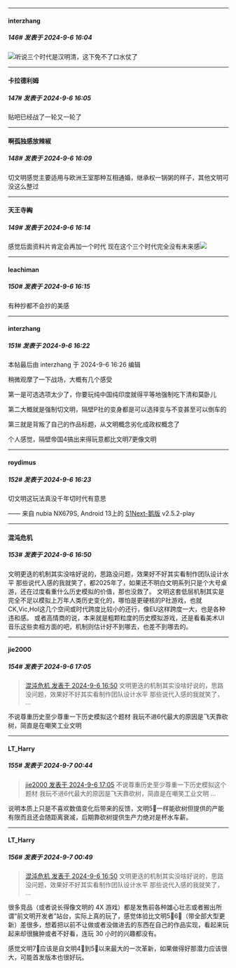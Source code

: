 ﻿
*****

####  interzhang  
##### 146#       发表于 2024-9-6 16:04

<img src="https://static.saraba1st.com/image/smiley/face2017/067.png" referrerpolicy="no-referrer">听说三个时代是汉明清，这下免不了口水仗了

*****

####  卡拉德利姆  
##### 147#       发表于 2024-9-6 16:05

贴吧已经战了一轮又一轮了


*****

####  啊孤独感放辣椒  
##### 148#       发表于 2024-9-6 16:09

切文明感觉主要适用与欧洲王室那种互相通婚，继承权一锅粥的样子，其他文明可没这么整过


*****

####  天王寺綯  
##### 149#       发表于 2024-9-6 16:14

感觉后面资料片肯定会再加一个时代
现在这个三个时代完全没有未来感<img src="https://static.saraba1st.com/image/smiley/face2017/002.png" referrerpolicy="no-referrer">

*****

####  leachiman  
##### 150#       发表于 2024-9-6 16:15

有种抄都不会抄的美感


*****

####  interzhang  
##### 151#       发表于 2024-9-6 16:22

 本帖最后由 interzhang 于 2024-9-6 16:26 编辑 

稍微观摩了一下战场，大概有几个感受

第一是可选选项太少了，你要玩纯中国纯印度就得平等地强制吃下清和莫卧儿

第二大概就是强制切文明，隔壁P社的变身都是可以选择变与不变甚至可以倒车的

第三就是背叛了自己的作品标题，从文明概念劣化成政权概念了

个人感觉，隔壁帝国4搞出来得玩意都比文明7更像文明

*****

####  roydimus  
##### 152#       发表于 2024-9-6 16:23

切文明这玩法真没千年切时代有意思

—— 来自 nubia NX679S, Android 13上的 [S1Next-鹅版](https://github.com/ykrank/S1-Next/releases) v2.5.2-play


*****

####  混沌危机  
##### 153#       发表于 2024-9-6 16:50

文明更迭的机制其实没啥好说的，思路没问题，效果好不好其实看制作团队设计水平
那些说代入感的我就笑了，都2025年了，如果还不明白文明系列只是个大号桌游，还在过度看重什么历史模拟的价值，那也没救了。
文明这套低层机制其实是完全不足以模拟上万年人类历史变化的，哪怕是更硬核的P社游戏，也就CK,Vic,HoI这几个空间或时代跨度比较小的还行，像EU这样跨度一大，也是各种违和感。
或者高情商的说，本来就是粗颗粒度的历史模拟游戏，还是看看美术UI音乐这些卖相方面的吧，机制则估计好不到哪去，也差不到哪去的。


*****

####  jie2000  
##### 154#       发表于 2024-9-6 17:05

<blockquote><a href="httphttps://bbs.saraba1st.com/2b/forum.php?mod=redirect&amp;goto=findpost&amp;pid=66130844&amp;ptid=2186670" target="_blank">混沌危机 发表于 2024-9-6 16:50</a>
文明更迭的机制其实没啥好说的，思路没问题，效果好不好其实看制作团队设计水平
那些说代入感的我就笑了， ...</blockquote>
不说尊重历史至少尊重一下历史模拟这个题材
我玩不进6代最大的原因是飞天靠砍树，简直是在嘲笑工业文明


*****

####  LT_Harry  
##### 155#       发表于 2024-9-7 00:44

<blockquote><a href="httphttps://bbs.saraba1st.com/2b/forum.php?mod=redirect&amp;goto=findpost&amp;pid=66130951&amp;ptid=2186670" target="_blank">jie2000 发表于 2024-9-6 17:05</a>
不说尊重历史至少尊重一下历史模拟这个题材
我玩不进6代最大的原因是飞天靠砍树，简直是在嘲笑工业文明 ...</blockquote>
说明本质上只是不喜欢数值变化后带来的反馈，文明5⃣️一样能砍树但提供的产能有限而且还会随距离衰减，后期靠砍树提供生产力绝对是杯水车薪。

*****

####  LT_Harry  
##### 156#       发表于 2024-9-7 00:49

<blockquote><a href="httphttps://bbs.saraba1st.com/2b/forum.php?mod=redirect&amp;goto=findpost&amp;pid=66130844&amp;ptid=2186670" target="_blank">混沌危机 发表于 2024-9-6 16:50</a>
文明更迭的机制其实没啥好说的，思路没问题，效果好不好其实看制作团队设计水平
那些说代入感的我就笑了， ...</blockquote>
很多竞品（或者说长得像文明的 4X 游戏）都是发售前各种雄心壮志或者搬出所谓“前文明开发者”站台，实际上真的玩了，感觉体验比文明5⃣️6⃣️（带全部大型更新）差很多，想着把以前不让做或者没做进去的东西在自己的作品实现，看起来玩起来却很臃肿或者不好看，连玩 30 小时的兴趣都没有。

感觉文明7⃣️应该是自文明4⃣️到5⃣️以来最大的一次革新，如果做得好那潜力应该很大，可能首发版本也很好玩。

